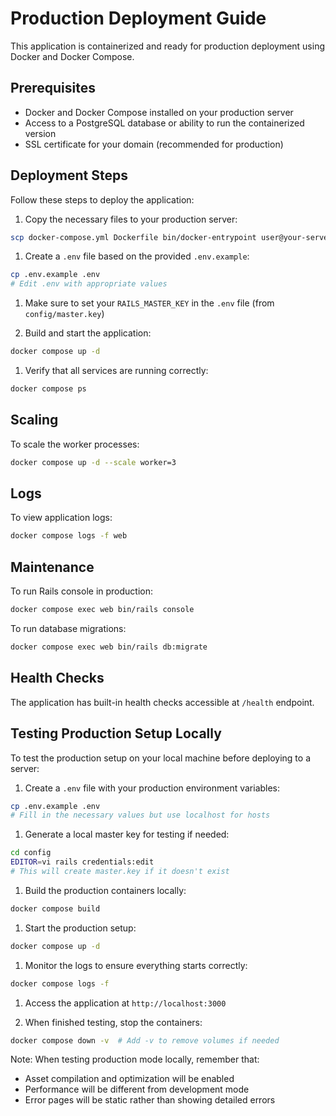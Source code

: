 # Production Deployment Guide

This application is containerized and ready for production deployment using Docker and Docker Compose.

## Prerequisites

- Docker and Docker Compose installed on your production server
- Access to a PostgreSQL database or ability to run the containerized version
- SSL certificate for your domain (recommended for production)

## Deployment Steps

Follow these steps to deploy the application:

1. Copy the necessary files to your production server:

```bash
scp docker-compose.yml Dockerfile bin/docker-entrypoint user@your-server:/app/
```

1. Create a `.env` file based on the provided `.env.example`:

```bash
cp .env.example .env
# Edit .env with appropriate values
```

1. Make sure to set your `RAILS_MASTER_KEY` in the `.env` file (from `config/master.key`)

1. Build and start the application:

```bash
docker compose up -d
```

1. Verify that all services are running correctly:

```bash
docker compose ps
```

## Scaling

To scale the worker processes:

```bash
docker compose up -d --scale worker=3
```

## Logs

To view application logs:

```bash
docker compose logs -f web
```

## Maintenance

To run Rails console in production:

```bash
docker compose exec web bin/rails console
```

To run database migrations:

```bash
docker compose exec web bin/rails db:migrate
```

## Health Checks

The application has built-in health checks accessible at `/health` endpoint.

## Testing Production Setup Locally

To test the production setup on your local machine before deploying to a server:

1. Create a `.env` file with your production environment variables:

```bash
cp .env.example .env
# Fill in the necessary values but use localhost for hosts
```

1. Generate a local master key for testing if needed:

```bash
cd config
EDITOR=vi rails credentials:edit
# This will create master.key if it doesn't exist
```

1. Build the production containers locally:

```bash
docker compose build
```

1. Start the production setup:

```bash
docker compose up -d
```

1. Monitor the logs to ensure everything starts correctly:

```bash
docker compose logs -f
```

1. Access the application at `http://localhost:3000`

1. When finished testing, stop the containers:

```bash
docker compose down -v  # Add -v to remove volumes if needed
```

Note: When testing production mode locally, remember that:

- Asset compilation and optimization will be enabled
- Performance will be different from development mode
- Error pages will be static rather than showing detailed errors
